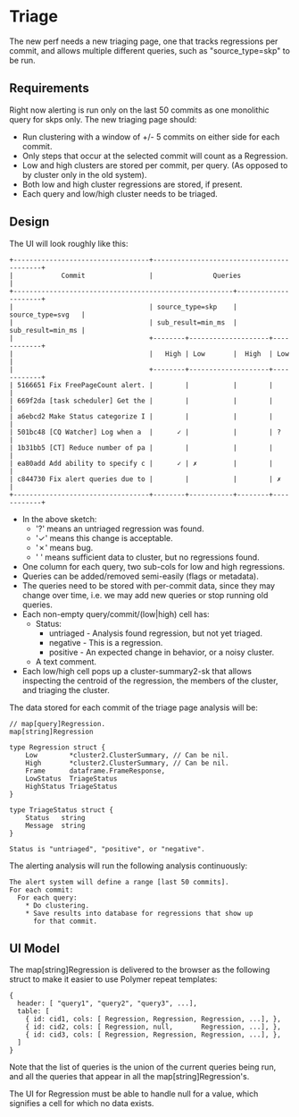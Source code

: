 # Triage

The new perf needs a new triaging page, one that tracks regressions per
commit, and allows multiple different queries, such as "source_type=skp" to be
run.

## Requirements

Right now alerting is run only on the last 50 commits as one monolithic query
for skps only. The new triaging page should:

- Run clustering with a window of +/- 5 commits on either side for each
  commit.
- Only steps that occur at the selected commit will count as a Regression.
- Low and high clusters are stored per commit, per query. (As opposed to by
  cluster only in the old system).
- Both low and high cluster regressions are stored, if present.
- Each query and low/high cluster needs to be triaged.

## Design

The UI will look roughly like this:

    +----------------------------------+------------------------------------------+
    |            Commit                |               Queries                    |
    +-------------------------------------------------------+---------------------+
    |                                  | source_type=skp    |   source_type=svg   |
    |                                  | sub_result=min_ms  |   sub_result=min_ms |
    |                                  +--------+--------------------+------------+
    |                                  |   High | Low       |  High  | Low        |
    |                                  +--------+--------------------+------------+
    | 5166651 Fix FreePageCount alert. |        |           |        |            |
    | 669f2da [task scheduler] Get the |        |           |        |            |
    | a6ebcd2 Make Status categorize I |        |           |        |            |
    | 501bc48 [CQ Watcher] Log when a  |      ✓ |           |        | ?          |
    | 1b31bb5 [CT] Reduce number of pa |        |           |        |            |
    | ea80add Add ability to specify c |      ✓ | ✗         |        |            |
    | c844730 Fix alert queries due to |        |           |        | ✗          |
    +----------------------------------+--------+-----------+--------+------------+

- In the above sketch:
  - '?' means an untriaged regression was found.
  - '✓' means this change is acceptable.
  - '✗' means bug.
  - ' ' means sufficient data to cluster, but no regressions found.
- One column for each query, two sub-cols for low and high regressions.
- Queries can be added/removed semi-easily (flags or metadata).
- The queries need to be stored with per-commit data, since they may change
  over time, i.e. we may add new queries or stop running old queries.
- Each non-empty query/commit/(low|high) cell has:
  - Status:
    - untriaged - Analysis found regression, but not yet triaged.
    - negative - This is a regression.
    - positive - An expected change in behavior, or a noisy cluster.
  - A text comment.
- Each low/high cell pops up a cluster-summary2-sk that allows inspecting
  the centroid of the regression, the members of the cluster, and triaging
  the cluster.

The data stored for each commit of the triage page analysis will be:

    // map[query]Regression.
    map[string]Regression

    type Regression struct {
        Low        *cluster2.ClusterSummary, // Can be nil.
        High       *cluster2.ClusterSummary, // Can be nil.
        Frame      dataframe.FrameResponse,
        LowStatus  TriageStatus
        HighStatus TriageStatus
    }

    type TriageStatus struct {
        Status   string
        Message  string
    }

    Status is "untriaged", "positive", or "negative".

The alerting analysis will run the following analysis continuously:

    The alert system will define a range [last 50 commits].
    For each commit:
      For each query:
        * Do clustering.
        * Save results into database for regressions that show up
          for that commit.

## UI Model

The map[string]Regression is delivered to the browser as the following
struct to make it easier to use Polymer repeat templates:

    {
      header: [ "query1", "query2", "query3", ...],
      table: [
        { id: cid1, cols: [ Regression, Regression, Regression, ...], },
        { id: cid2, cols: [ Regression, null,       Regression, ...], },
        { id: cid3, cols: [ Regression, Regression, Regression, ...], },
      ]
    }

Note that the list of queries is the union of the current queries being run, and
all the queries that appear in all the map[string]Regression's.

The UI for Regression must be able to handle null for a value, which signifies
a cell for which no data exists.
